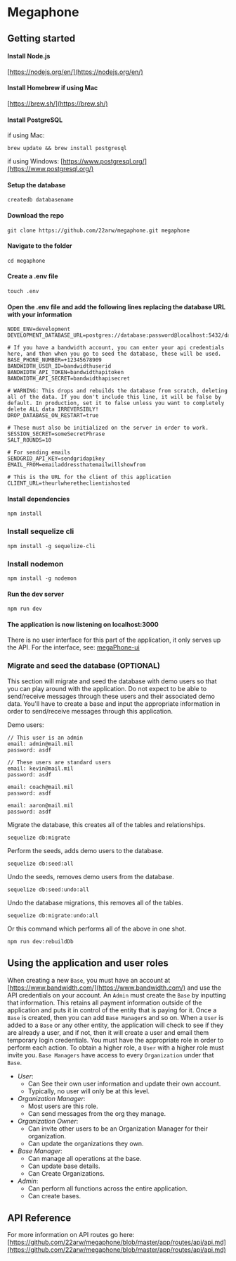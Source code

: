 # Megaphone

## Getting started

#### Install Node.js

[https://nodejs.org/en/](https://nodejs.org/en/)

#### Install Homebrew if using Mac

[https://brew.sh/](https://brew.sh/)

#### Install PostgreSQL

if using Mac:

```shell
brew update && brew install postgresql
```

if using Windows: [https://www.postgresql.org/](https://www.postgresql.org/)

#### Setup the database

```shell
createdb databasename
```

#### Download the repo

```shell
git clone https://github.com/22arw/megaphone.git megaphone
```

#### Navigate to the folder

```shell
cd megaphone
```

#### Create a .env file

```shell
touch .env
```

#### Open the .env file and add the following lines replacing the database URL with your information

```
NODE_ENV=development
DEVELOPMENT_DATABASE_URL=postgres://database:password@localhost:5432/databasename

# If you have a bandwidth account, you can enter your api credentials here, and then when you go to seed the database, these will be used.
BASE_PHONE_NUMBER=+12345678909
BANDWIDTH_USER_ID=bandwidthuserid
BANDWIDTH_API_TOKEN=bandwidthapitoken
BANDWIDTH_API_SECRET=bandwidthapisecret

# WARNING: This drops and rebuilds the database from scratch, deleting all of the data. If you don't include this line, it will be false by default. In production, set it to false unless you want to completely delete ALL data IRREVERSIBLY!
DROP_DATABASE_ON_RESTART=true

# These must also be initialized on the server in order to work.
SESSION_SECRET=someSecretPhrase
SALT_ROUNDS=10

# For sending emails
SENDGRID_API_KEY=sendgridapikey
EMAIL_FROM=emailaddressthatemailwillshowfrom

# This is the URL for the client of this application
CLIENT_URL=theurlwheretheclientishosted
```

#### Install dependencies

```shell
npm install
```

### Install sequelize cli

```shell
npm install -g sequelize-cli
```

### Install nodemon

```shell
npm install -g nodemon
```

#### Run the dev server

```shell
npm run dev
```

#### The application is now listening on localhost:3000

There is no user interface for this part of the application, it only serves up the API. For the interface, see: [megaPhone-ui](https://github.com/22arw/megaPhone-ui)

### Migrate and seed the database (OPTIONAL)

This section will migrate and seed the database with demo users so that you can play around with the application. Do not expect to be able to send/receive messages through these users and their associated demo data. You'll have to create a base and input the appropriate information in order to send/receive messages through this application.

Demo users:

```
// This user is an admin
email: admin@mail.mil
password: asdf

// These users are standard users
email: kevin@mail.mil
password: asdf

email: coach@mail.mil
password: asdf

email: aaron@mail.mil
password: asdf
```

Migrate the database, this creates all of the tables and relationships.

```shell
sequelize db:migrate
```

Perform the seeds, adds demo users to the database.

```shell
sequelize db:seed:all
```

Undo the seeds, removes demo users from the database.

```shell
sequelize db:seed:undo:all
```

Undo the database migrations, this removes all of the tables.

```shell
sequelize db:migrate:undo:all
```

Or this command which performs all of the above in one shot.

```shell
npm run dev:rebuildDb
```

## Using the application and user roles

When creating a new `Base`, you must have an account at [https://www.bandwidth.com/](https://www.bandwidth.com/) and use the API credentials on your account. An `Admin` must create the `Base` by inputting that information. This retains all payment information outside of the application and puts it in control of the entity that is paying for it. Once a `Base` is created, then you can add `Base Manager`s and so on. When a `User` is added to a `Base` or any other entity, the application will check to see if they are already a user, and if not, then it will create a user and email them temporary login credentials. You must have the appropriate role in order to perform each action. To obtain a higher role, a `User` with a higher role must invite you. `Base Managers` have access to every `Organization` under that `Base`.

- _User_:
  - Can See their own user information and update their own account.
  - Typically, no user will only be at this level.
- _Organization Manager_:
  - Most users are this role.
  - Can send messages from the org they manage.
- _Organization Owner_:
  - Can invite other users to be an Organization Manager for their organization.
  - Can update the organizations they own.
- _Base Manager_:
  - Can manage all operations at the base.
  - Can update base details.
  - Can Create Organizations.
- _Admin_:
  - Can perform all functions across the entire application.
  - Can create bases.

## API Reference

For more information on API routes go here: [https://github.com/22arw/megaphone/blob/master/app/routes/api/api.md](https://github.com/22arw/megaphone/blob/master/app/routes/api/api.md)
